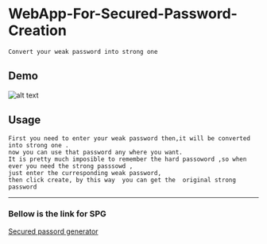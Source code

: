 # WebApp-For-Secured-Password-Creation

```
Convert your weak password into strong one
```

























## Demo


![alt text](https://github.com/HEGADE/WebApp-For-Secured-Password-Generator/blob/main/spg.jpg?raw=true)


## __Usage__

```
First you need to enter your weak password then,it will be converted into strong one .
now you can use that password any where you want.
It is pretty much imposible to remember the hard passoword ,so when ever you need the strong passsowd ,
just enter the curresponding weak password,
then click create, by this way  you can get the  original strong password
```
<hr>

### Bellow is the link for SPG

[Secured passord generator](https://strong-passwod.netlify.app/)
